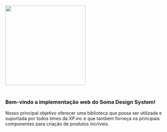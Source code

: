 <img src="./soma350x150.svg" style="width: 250px; margin-top: -20px; margin-bottom: 20px;">

### Bem-vindo a implementação web do Soma Design System!

Nosso principal objetivo oferecer uma biblioteca que possa ser utilizada e suportada por todos times da XP.inc e que também forneça os principais componentes para criação de produtos incríveis.
